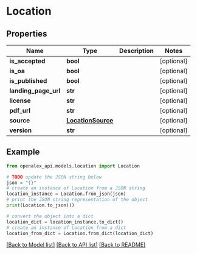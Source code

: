 # Location


## Properties

Name | Type | Description | Notes
------------ | ------------- | ------------- | -------------
**is_accepted** | **bool** |  | [optional] 
**is_oa** | **bool** |  | [optional] 
**is_published** | **bool** |  | [optional] 
**landing_page_url** | **str** |  | [optional] 
**license** | **str** |  | [optional] 
**pdf_url** | **str** |  | [optional] 
**source** | [**LocationSource**](LocationSource.md) |  | [optional] 
**version** | **str** |  | [optional] 

## Example

```python
from openalex_api.models.location import Location

# TODO update the JSON string below
json = "{}"
# create an instance of Location from a JSON string
location_instance = Location.from_json(json)
# print the JSON string representation of the object
print(Location.to_json())

# convert the object into a dict
location_dict = location_instance.to_dict()
# create an instance of Location from a dict
location_from_dict = Location.from_dict(location_dict)
```
[[Back to Model list]](../README.md#documentation-for-models) [[Back to API list]](../README.md#documentation-for-api-endpoints) [[Back to README]](../README.md)


